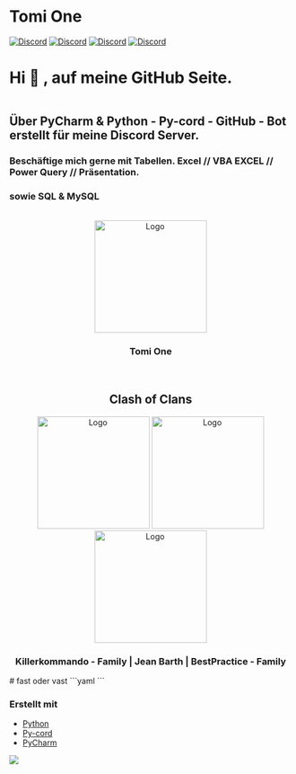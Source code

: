 # Tomi One

[![Discord](https://img.shields.io/discord/980461610948771911?color=blue&label=Discord_TomiOne&logo=discord&logoColor=white&style=for-the-badge)](https://discord.gg/Mp95QN8qAC)
[![Discord](https://img.shields.io/discord/730390436442538024?color=blue&label=Discord_Killerkommando&logo=discord&logoColor=white&style=for-the-badge)](https://discord.gg/RtgaJNx3ka)
[![Discord](https://img.shields.io/discord/1145289499182641187?color=blue&label=Discord_JeanBarth&logo=discord&logoColor=white&style=for-the-badge)](https://discord.gg/6sBx2USr)
[![Discord](https://img.shields.io/discord/1145289499182641187?color=blue&label=Discord_BestPractice&logo=discord&logoColor=white&style=for-the-badge)](https://discord.gg/rKgCEyEGyE)



# Hi 👋 , auf meine GitHub Seite.

```yaml
```
##  Über PyCharm & Python - Py-cord - GitHub - Bot erstellt für meine Discord Server.

### Beschäftige mich gerne mit Tabellen.  Excel  // VBA EXCEL // Power Query // Präsentation.
###     sowie SQL & MySQL


<!-- PROJECT LOGOS -->

<br />
<div align="center"> 
 <img src="https://images-ext-2.discordapp.net/external/_PhoAFWdZnDwKm403iEag_Krj3s2_7FM67Q_CttIN4g/%3Fsize%3D1024/https/cdn.discordapp.com/icons/980461610948771911/7f74903ab4eba3915cddd4680b6990eb.png" alt="Logo" width="200" height="200">
<h3 align="center">Tomi One</h3>
</div>

<br />
<div align="center">
<h2 algin="center">Clash of Clans</h2>
    <img src="https://cdn.discordapp.com/attachments/1070102699334451230/1112220799282200696/HAUPT_LOGO.jpg" alt="Logo" width="200" height="200">
    <img src="https://cdn.discordapp.com/attachments/848122822622314499/1018594770412634112/Logo.png" alt="Logo" width="200" height="200">
    <img src="https://media.discordapp.net/attachments/1145424807744245910/1145709345070403687/20230827_202236_0000.png?width=625&height=625" alt="Logo" width="200" height="200">
<h3 align="center">Killerkommando - Family   |  Jean Barth   |   BestPractice - Family</h3>
</div>
# fast oder vast
```yaml
```

<!-- ABOUT THE PROJECT -->

### Erstellt mit

* [Python](https://www.python.org/)
* [Py-cord](https://www.pycord.dev/)
* [PyCharm](https://www.jetbrains.com/pycharm/)



![](https://github-readme-stats.vercel.app/api?username=anuraghazra&show_icons=true&theme=solarized-dark)


